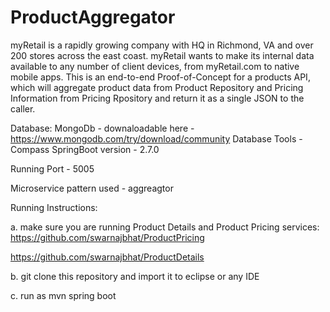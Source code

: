 # ProductAggregator

myRetail is a rapidly growing company with HQ in Richmond, VA and over 200 stores
across the east coast. myRetail wants to make its internal data available to any number
of client devices, from myRetail.com to native mobile apps. This is  an end-to-end Proof-of-Concept for a products API,
which will aggregate product data from Product Repository and Pricing Information from Pricing Rpository and return it as a single JSON to the
caller.

Database: MongoDb - downaloadable here - https://www.mongodb.com/try/download/community
Database Tools - Compass 
SpringBoot version - 2.7.0

Running Port - 5005

Microservice pattern used - aggreagtor

Running Instructions: 

a. make sure you are running Product Details and Product Pricing services: 
https://github.com/swarnajbhat/ProductPricing

https://github.com/swarnajbhat/ProductDetails

b. git clone this repository and import it to eclipse or any IDE

c. run as mvn spring boot
